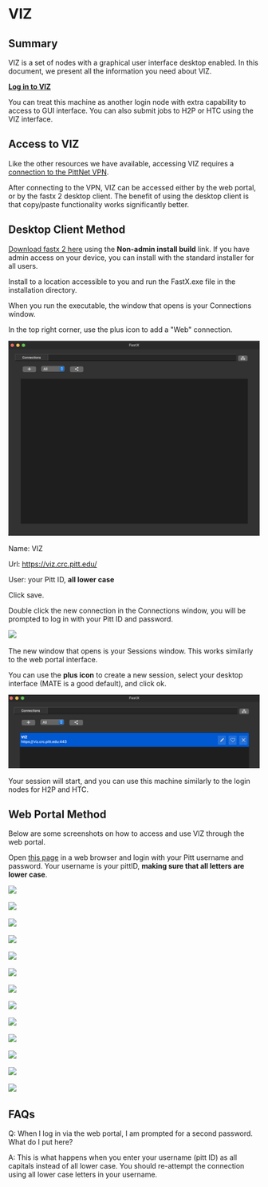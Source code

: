 # **VIZ**

## **Summary**

VIZ is a set of nodes with a graphical user interface desktop enabled. In this document, we present all the information
you need about VIZ.

[**Log in to VIZ**](https://viz.crc.pitt.edu)

You can treat this machine as another login node with extra capability to access to GUI interface. You can also submit 
jobs to H2P or HTC using the VIZ interface.

## **Access to VIZ**

Like the other resources we have available, accessing VIZ requires a [connection to the PittNet VPN](https://crc.pitt.edu/user-support/resource-documentation/vpn-and-accessing-clusters).

After connecting to the VPN, VIZ can be accessed either by the web portal, or by the fastx 2 desktop client. The 
benefit of using the desktop client is that copy/paste functionality works significantly better.

## **Desktop Client Method**

[Download fastx 2 here](https://www.starnet.com/fastx/current-client?version=2.4.12) using the **Non-admin install build** link. If you have admin access on your device, 
you can install with the standard installer for all users.

Install to a location accessible to you and run the FastX.exe file in the installation directory.

When you run the executable, the window that opens is your Connections window.

In the top right corner, use the plus icon to add a "Web" connection.

![](../_assets/img/web-portals/VizFastXDesktop_1.png)

Name: VIZ

Url: https://viz.crc.pitt.edu/

User: your Pitt ID, **all lower case**

Click save.

Double click the new connection in the Connections window, you will be prompted to log in with your Pitt ID and password.

![](../_assets/img/web-portals/VizFastXDesktop__2.png)

The new window that opens is your Sessions window. This works similarly to the web portal interface.

You can use the **plus icon** to create a new session, select your desktop interface (MATE is a good default), and 
click ok.

![](../_assets/img/web-portals/VizFastXDesktop_3.png)

Your session will start, and you can use this machine similarly to the login nodes for H2P and HTC.

## **Web Portal Method**

Below are some screenshots on how to access and use VIZ through the web portal.

Open [this page](https://viz.crc.pitt.edu/) in a web browser and login with your Pitt username and password. Your username is your pittID, 
**making sure that all letters are lower case**.

![](../_assets/img/web-portals/viz1.jpeg)

![](../_assets/img/web-portals/viz2.jpeg)

![](../_assets/img/web-portals/viz3.jpeg)

![](../_assets/img/web-portals/viz4.jpeg)

![](../_assets/img/web-portals/viz5.jpeg)

![](../_assets/img/web-portals/viz6.jpeg)

![](../_assets/img/web-portals/viz7.jpeg)

![](../_assets/img/web-portals/viz8.jpeg)

![](../_assets/img/web-portals/viz9.jpeg)

![](../_assets/img/web-portals/viz11.jpeg)

![](../_assets/img/web-portals/viz12.jpeg)

![](../_assets/img/web-portals/viz13.jpeg)

![](../_assets/img/web-portals/viz14.jpeg)

## **FAQs**

Q: When I log in via the web portal, I am prompted for a second password. What do I put here?

A: This is what happens when you enter your username (pitt ID) as all capitals instead of all lower case. You should 
re-attempt the connection using all lower case letters in your username.

